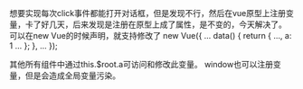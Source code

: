 想要实现每次click事件都能打开对话框，但是发现不行，然后在vue原型上注册变量，卡了好几天，后来发现是注册在原型上成了属性，是不变的，今天解决了。
可以在new Vue的时候声明，就支持修改了
new Vue({
    ...
    data() {
        return {
            ...,
            a: 1
            ...
        };
    },
    ...
});

其他所有组件中通过this.$root.a可访问和修改此变量。
window也可以注册变量，但是会造成全局变量污染。

